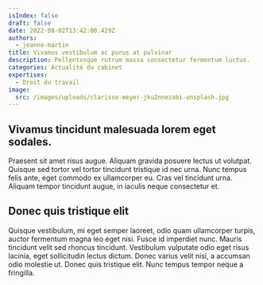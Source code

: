 ```yaml
---
isIndex: false
draft: false
date: 2022-08-02T13:42:00.429Z
authors:
  - jeanne-martin
title: Vivamus vestibulum ac purus at pulvinar
description: Pellentesque rutrum massa consectetur fermentum luctus.
categories: Actualité du cabinet
expertises:
  - Droit du travail
image:
  src: /images/uploads/clarisse-meyer-jku2nnezabi-unsplash.jpg
---
```

## Vivamus tincidunt malesuada lorem eget sodales.

Praesent sit amet risus augue. Aliquam gravida posuere lectus ut volutpat. Quisque sed tortor vel tortor tincidunt tristique id nec urna. Nunc tempus felis ante, eget commodo ex ullamcorper eu. Cras vel tincidunt urna. Aliquam tempor tincidunt augue, in iaculis neque consectetur et.

## Donec quis tristique elit

Quisque vestibulum, mi eget semper laoreet, odio quam ullamcorper turpis, auctor fermentum magna leo eget nisi. Fusce id imperdiet nunc. Mauris tincidunt velit sed rhoncus tincidunt. Vestibulum vulputate odio eget risus lacinia, eget sollicitudin lectus dictum. Donec varius velit nisi, a accumsan odio molestie ut. Donec quis tristique elit. Nunc tempus tempor neque a fringilla.
